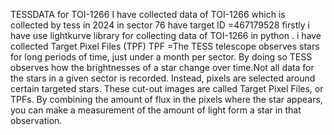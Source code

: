  TESSDATA for TOI-1266 
I have collected data of TOI-1266 which is collected by tess  in 2024 in sector 76 have target ID =467179528
firstly i have use lightkurve library for collecting data of TOI-1266 in python . i have collected Target Pixel Files (TPF)
TPF =The TESS telescope observes stars for long periods of time, just under a month per sector. By doing so TESS observes how the brightnesses of a star change over time.Not all data for the stars in a given sector is recorded. Instead, pixels are selected around certain targeted stars. These cut-out images are called Target Pixel Files, or TPFs. By combining the amount of flux in the pixels where the star appears, you can make a measurement of the amount of light form a star in that observation.
